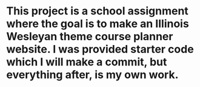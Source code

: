 # This project is a school assignment where the goal is to make an Illinois Wesleyan theme course planner website. I was provided starter code which I will make a commit, but everything after, is my own work.
